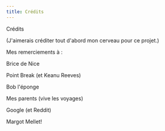 ```yaml
--- 
title: Crédits
---
```


Crédits

(J'aimerais créditer tout d'abord mon cerveau pour ce projet.)

Mes remerciements à : 

Brice de Nice 

Point Break (et Keanu Reeves)

Bob l'éponge

Mes parents (vive les voyages)

Google (et Reddit)

Margot Mellet! 
